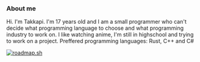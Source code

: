 ### About me

Hi. I'm Takkapi. I'm 17 years old and I am a small programmer who can't decide what programming language to choose and what programming industry to work on.
I like watching anime, I'm still in highschool and trying to work on a project.
Preffered programming languages: Rust, C++ and C#


[![roadmap.sh](https://api.roadmap.sh/v1-badge/wide/64f8135b5ce9f4ca5896b7fd?variant=dark&roadmaps=cpp%2Cgame-developer%2Cserver-side-game-developer%2Cflutter)](https://roadmap.sh)
<!--
**Takkapi/Takkapi** is a ✨ _special_ ✨ repository because its `README.md` (this file) appears on your GitHub profile.

Here are some ideas to get you started:

- 🔭 I’m currently working on ...
- 🌱 I’m currently learning ...
- 👯 I’m looking to collaborate on ...
- 🤔 I’m looking for help with ...
- 💬 Ask me about ...
- 📫 How to reach me: ...
- ⚡ Fun fact: ...
-->
